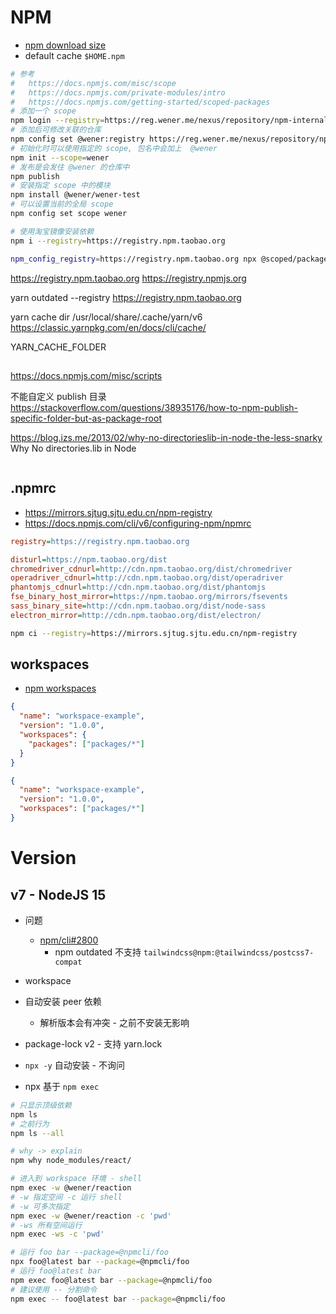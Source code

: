# NPM

- [npm download size](https://arve0.github.io/npm-download-size/)
- default cache `$HOME.npm`

```bash
# 参考
#   https://docs.npmjs.com/misc/scope
#   https://docs.npmjs.com/private-modules/intro
#   https://docs.npmjs.com/getting-started/scoped-packages
# 添加一个 scope
npm login --registry=https://reg.wener.me/nexus/repository/npm-internal/ --scope=@wener
# 添加后可修改关联的仓库
npm config set @wener:registry https://reg.wener.me/nexus/repository/npm-internal/
# 初始化时可以使用指定的 scope, 包名中会加上  @wener
npm init --scope=wener
# 发布是会发往 @wener 的仓库中
npm publish
# 安装指定 scope 中的模块
npm install @wener/wener-test
# 可以设置当前的全局 scope
npm config set scope wener

# 使用淘宝镜像安装依赖
npm i --registry=https://registry.npm.taobao.org

npm_config_registry=https://registry.npm.taobao.org npx @scoped/package
```

https://registry.npm.taobao.org
https://registry.npmjs.org

yarn outdated --registry https://registry.npm.taobao.org

yarn cache dir
/usr/local/share/.cache/yarn/v6
https://classic.yarnpkg.com/en/docs/cli/cache/

YARN_CACHE_FOLDER

##

https://docs.npmjs.com/misc/scripts

不能自定义 publish 目录
https://stackoverflow.com/questions/38935176/how-to-npm-publish-specific-folder-but-as-package-root

https://blog.izs.me/2013/02/why-no-directorieslib-in-node-the-less-snarky
Why No directories.lib in Node

```ini

```

## .npmrc

- https://mirrors.sjtug.sjtu.edu.cn/npm-registry
- https://docs.npmjs.com/cli/v6/configuring-npm/npmrc

```ini
registry=https://registry.npm.taobao.org

disturl=https://npm.taobao.org/dist
chromedriver_cdnurl=http://cdn.npm.taobao.org/dist/chromedriver
operadriver_cdnurl=http://cdn.npm.taobao.org/dist/operadriver
phantomjs_cdnurl=http://cdn.npm.taobao.org/dist/phantomjs
fse_binary_host_mirror=https://npm.taobao.org/mirrors/fsevents
sass_binary_site=http://cdn.npm.taobao.org/dist/node-sass
electron_mirror=http://cdn.npm.taobao.org/dist/electron/
```

```bash
npm ci --registry=https://mirrors.sjtug.sjtu.edu.cn/npm-registry
```

## workspaces

- [npm workspaces](https://github.com/npm/rfcs/blob/latest/implemented/0026-workspaces.md)

```json
{
  "name": "workspace-example",
  "version": "1.0.0",
  "workspaces": {
    "packages": ["packages/*"]
  }
}
```

```json
{
  "name": "workspace-example",
  "version": "1.0.0",
  "workspaces": ["packages/*"]
}
```

# Version

## v7 - NodeJS 15
- 问题
  - [npm/cli#2800](https://github.com/npm/cli/issues/2800)
    - npm outdated 不支持 `tailwindcss@npm:@tailwindcss/postcss7-compat`

- workspace
- 自动安装 peer 依赖
  - 解析版本会有冲突 - 之前不安装无影响
- package-lock v2 - 支持 yarn.lock
- `npx -y` 自动安装 - 不询问
- npx 基于 `npm exec`

```bash
# 只显示顶级依赖
npm ls
# 之前行为
npm ls --all

# why -> explain
npm why node_modules/react/

# 进入到 workspace 环境 - shell
npm exec -w @wener/reaction
# -w 指定空间 -c 运行 shell
# -w 可多次指定
npm exec -w @wener/reaction -c 'pwd'
# -ws 所有空间运行
npm exec -ws -c 'pwd'

# 运行 foo bar --package=@npmcli/foo
npx foo@latest bar --package=@npmcli/foo
# 运行 foo@latest bar
npm exec foo@latest bar --package=@npmcli/foo
# 建议使用 -- 分割命令
npm exec -- foo@latest bar --package=@npmcli/foo
```
